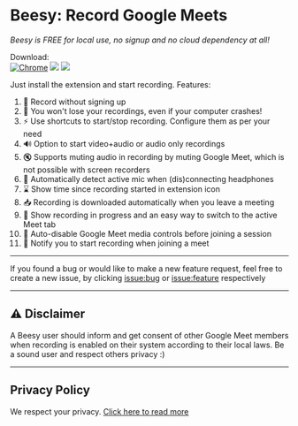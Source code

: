 # Beesy: Record Google Meets

*Beesy is FREE for local use, no signup and no cloud dependency at all!*

Download: \
[![Chrome](https://img.shields.io/chrome-web-store/v/eabicnldgjknbifdgmnieblkbnggfnde)](https://chrome.google.com/webstore/detail/beesy-record-google-meets/eabicnldgjknbifdgmnieblkbnggfnde) ![](https://img.shields.io/chrome-web-store/stars/eabicnldgjknbifdgmnieblkbnggfnde) ![](https://img.shields.io/chrome-web-store/users/eabicnldgjknbifdgmnieblkbnggfnde)

Just install the extension and start recording. Features:

1. 🎥 Record without signing up
2. 🦺 You won't lose your recordings, even if your computer crashes!
3. ⚡ Use shortcuts to start/stop recording. Configure them as per your need
4. 🔊 Option to start video+audio or audio only recordings
5. 🔇 Supports muting audio in recording by muting Google Meet, which is not possible with screen recorders
6. 🎤 Automatically detect active mic when (dis)connecting headphones
7. ⌛ Show time since recording started in extension icon
8. 📥 Recording is downloaded automatically when you leave a meeting
9. 🔀 Show recording in progress and an easy way to switch to the active Meet tab
10. 🎦 Auto-disable Google Meet media controls before joining a session
11. 🔔 Notify you to start recording when joining a meet


---

If you found a bug or would like to make a new feature request, feel free to create a new issue, by clicking [issue:bug](https://github.com/pi-ra/beesy-issue-tracker/issues/new?labels=bug&template=bug_report.yml&title=) or [issue:feature](https://github.com/pi-ra/beesy-issue-tracker/issues/new?labels=enhancement&template=feature_request.yml&title=) respectively

---

## ⚠️ Disclaimer
A Beesy user should inform and get consent of other Google Meet members when recording is enabled on their system according to their local laws. Be a sound user and respect others privacy :)

---

## Privacy Policy
We respect your privacy. [Click here to read more](/PRIVACY_POLICY.md)
